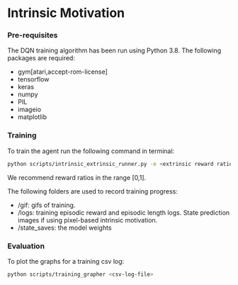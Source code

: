 # Intrinsic Motivation

### Pre-requisites
The DQN training algorithm has been run using Python 3.8. The following packages are required:

- gym[atari,accept-rom-license] 
- tensorflow
- keras
- numpy
- PIL
- imageio
- matplotlib

### Training
To train the agent run the following command in terminal:
```bash
python scripts/intrinsic_extrinsic_runner.py -e <extrinsic reward ratio> -i <intrinsic reward ratio> -m <state encoding>
```
We recommend reward ratios in the range [0,1].

The following folders are used to record training progress:
- /gif: gifs of training.
- /logs: training episodic reward and episodic length logs. State prediction images if using pixel-based intrinsic motivation.
- /state_saves: the model weights

### Evaluation
To plot the graphs for a training csv log:
```bash
python scripts/training_grapher <csv-log-file>
```
